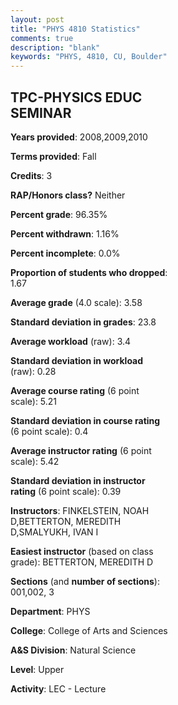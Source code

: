 ```yaml
---
layout: post
title: "PHYS 4810 Statistics"
comments: true
description: "blank"
keywords: "PHYS, 4810, CU, Boulder"
--- 
```

<head>
<script src="https://ajax.googleapis.com/ajax/libs/jquery/2.1.3/jquery.min.js"></script>
<script src="https://dl.dropboxusercontent.com/s/pc42nxpaw1ea4o9/highcharts.js?dl=0"></script>
<!-- <script src="../assets/js/highcharts.js"></script> -->
<style type="text/css">@font-face {
	font-family: "Bebas Neue";
	src: url(https://www.filehosting.org/file/details/544349/BebasNeue%20Regular.otf) format("opentype");
	}
	h1.Bebas { 
		font-family: "Bebas Neue", Verdana, Tahoma;
	}
</style>
</head>
<body>
	<div id="container" style="float: right; width: 45%; height: 88%; margin-left: 2.5%; margin-right: 2.5%;"></div>
	<script language="JavaScript">
		$(document).ready(function() {
		var chart = {type: 'column'};
		var title = {text: 'Grade Distribution'};
		var xAxis = {categories: ['A','B','C','D','F'],crosshair: true};
		var yAxis = {min: 0,title: {text: 'Percentage'}};
		var tooltip = {headerFormat: '<center><b><span style="font-size:20px">{point.key}</span></b></center>',
		               pointFormat: '<td style="padding:0"><b>{point.y:.1f}%</b></td>',
		               footerFormat: '</table>',shared: true,useHTML: true};
		var plotOptions = {column: {pointPadding: 0.0,borderWidth: 0}};  
		var credits = {enabled: false};var series= [{name: 'Percent',data: [68.42,19.3,10.53,0.0,0.0,]}];
		var json = {};
		json.chart = chart;
		json.title = title;
		json.tooltip = tooltip;
		json.xAxis = xAxis;
		json.yAxis = yAxis;  
		json.series = series;
		json.plotOptions = plotOptions;  
		json.credits = credits;
		$('#container').highcharts(json);
	});
	</script>
</body>
			   
## TPC-PHYSICS EDUC SEMINAR

**Years provided**: 2008,2009,2010

**Terms provided**: Fall

**Credits**: 3

**RAP/Honors class?** Neither

**Percent grade**: 96.35%

**Percent withdrawn**: 1.16%

**Percent incomplete**: 0.0%

**Proportion of students who dropped**: 1.67

**Average grade** (4.0 scale): 3.58

**Standard deviation in grades**: 23.8

**Average workload** (raw): 3.4

**Standard deviation in workload** (raw): 0.28

**Average course rating** (6 point scale): 5.21

**Standard deviation in course rating** (6 point scale): 0.4

**Average instructor rating** (6 point scale): 5.42

**Standard deviation in instructor rating** (6 point scale): 0.39

**Instructors**: FINKELSTEIN, NOAH D,BETTERTON, MEREDITH D,SMALYUKH, IVAN I

**Easiest instructor** (based on class grade): BETTERTON, MEREDITH D

**Sections** (and **number of sections**): 001,002, 3

**Department**: PHYS

**College**: College of Arts and Sciences

**A&S Division**: Natural Science

**Level**: Upper

**Activity**: LEC - Lecture